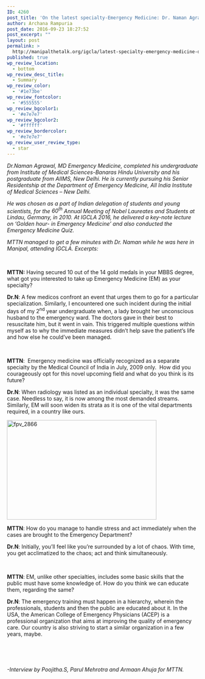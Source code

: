 ```yaml
---
ID: 4260
post_title: 'On the latest specialty-Emergency Medicine: Dr. Naman Agrawal'
author: Archana Rampuria
post_date: 2016-09-23 18:27:52
post_excerpt: ""
layout: post
permalink: >
  http://manipalthetalk.org/igcla/latest-specialty-emergency-medicine-dr-naman-agrawal/
published: true
wp_review_location:
  - bottom
wp_review_desc_title:
  - Summary
wp_review_color:
  - '#1e73be'
wp_review_fontcolor:
  - '#555555'
wp_review_bgcolor1:
  - '#e7e7e7'
wp_review_bgcolor2:
  - '#ffffff'
wp_review_bordercolor:
  - '#e7e7e7'
wp_review_user_review_type:
  - star
---
```

<em>Dr.Naman Agrawal, MD Emergency Medicine, completed his undergraduate from Institute of Medical Sciences-Banaras Hindu University and his postgraduate from AIIMS, New Delhi. He is currently pursuing his Senior Residentship at the Department of Emergency Medicine, All India Institute of Medical Sciences – New Delhi.</em>

<em>He was chosen</em><em> as a part of Indian delegation of students and young scientists,</em><em> for the</em><em> 60<sup>th</sup> </em><em>Annual Meeting of Nobel Laureates and Students at Lindau, Germany, in 2010. At IGCLA 2016, he delivered a key-note lecture on ‘Golden hour- in Emergency Medicine’ and also conducted the Emergency Medicine Quiz. </em>

<em>MTTN managed to get a few minutes with Dr. Naman while he was here in Manipal, attending IGCLA. Excerpts:</em>

&nbsp;

<strong>MTTN:</strong> Having secured 10 out of the 14 gold medals in your MBBS degree, what got you interested to take up Emergency Medicine (EM) as your specialty?

<strong>Dr.N</strong>: A few medicos confront an event that urges them to go for a particular specialization. Similarly, I encountered one such incident during the initial days of my 2<sup>nd</sup> year undergraduate when, a lady brought her unconscious husband to the emergency ward. The doctors gave in their best to resuscitate him, but it went in vain. This triggered multiple questions within myself as to why the immediate measures didn’t help save the patient’s life and how else he could’ve been managed.

&nbsp;

<strong>MTTN</strong>:  Emergency medicine was officially recognized as a separate specialty by the Medical Council of India in July, 2009 only.  How did you courageously opt for this novel upcoming field and what do you think is its future?

<strong>Dr.N</strong>: When radiology was listed as an individual specialty, it was the same case. Needless to say, it is now among the most demanded streams. Similarly, EM will soon widen its strata as it is one of the vital departments required, in a country like ours.

<a href="http://manipalthetalk.org/wp-content/uploads/2016/09/FPV_2866.jpg" xlink="href"><img class=" wp-image-4305 aligncenter" src="http://manipalthetalk.org/wp-content/uploads/2016/09/FPV_2866-300x199.jpg" alt="fpv_2866" width="393" height="261" /></a>

<strong>MTTN</strong>: How do you manage to handle stress and act immediately when the cases are brought to the Emergency Department?

<strong>Dr.N</strong>: Initially, you’ll feel like you’re surrounded by a lot of chaos. With time, you get acclimatized to the chaos; act and think simultaneously.

&nbsp;

<strong>MTTN</strong>: EM, unlike other specialties, includes some basic skills that the public must have some knowledge of. How do you think we can educate them, regarding the same?

<strong>Dr.N</strong>: The emergency training must happen in a hierarchy, wherein the professionals, students and then the public are educated about it. In the USA, the American College of Emergency Physicians (ACEP) is a professional organization that aims at improving the quality of emergency care. Our country is also striving to start a similar organization in a few years, maybe.

&nbsp;

&nbsp;

<em>-Interview by Poojitha.S, Parul Mehrotra and Armaan Ahuja for MTTN. </em>
